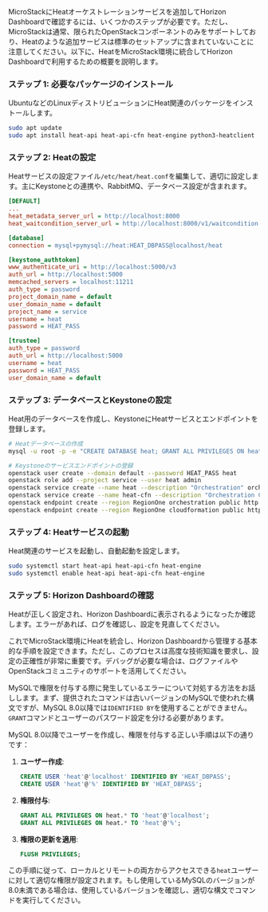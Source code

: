 MicroStackにHeatオーケストレーションサービスを追加してHorizon Dashboardで確認するには、いくつかのステップが必要です。ただし、MicroStackは通常、限られたOpenStackコンポーネントのみをサポートしており、Heatのような追加サービスは標準のセットアップに含まれていないことに注意してください。以下に、HeatをMicroStack環境に統合してHorizon Dashboardで利用するための概要を説明します。

### ステップ 1: 必要なパッケージのインストール
UbuntuなどのLinuxディストリビューションにHeat関連のパッケージをインストールします。

```bash
sudo apt update
sudo apt install heat-api heat-api-cfn heat-engine python3-heatclient
```

### ステップ 2: Heatの設定
Heatサービスの設定ファイル`/etc/heat/heat.conf`を編集して、適切に設定します。主にKeystoneとの連携や、RabbitMQ、データベース設定が含まれます。

```ini
[DEFAULT]
...
heat_metadata_server_url = http://localhost:8000
heat_waitcondition_server_url = http://localhost:8000/v1/waitcondition

[database]
connection = mysql+pymysql://heat:HEAT_DBPASS@localhost/heat

[keystone_authtoken]
www_authenticate_uri = http://localhost:5000/v3
auth_url = http://localhost:5000
memcached_servers = localhost:11211
auth_type = password
project_domain_name = default
user_domain_name = default
project_name = service
username = heat
password = HEAT_PASS

[trustee]
auth_type = password
auth_url = http://localhost:5000
username = heat
password = HEAT_PASS
user_domain_name = default
```

### ステップ 3: データベースとKeystoneの設定
Heat用のデータベースを作成し、KeystoneにHeatサービスとエンドポイントを登録します。

```bash
# Heatデータベースの作成
mysql -u root -p -e "CREATE DATABASE heat; GRANT ALL PRIVILEGES ON heat.* TO 'heat'@'localhost' IDENTIFIED BY 'HEAT_DBPASS';"

# Keystoneのサービスエンドポイントの登録
openstack user create --domain default --password HEAT_PASS heat
openstack role add --project service --user heat admin
openstack service create --name heat --description "Orchestration" orchestration
openstack service create --name heat-cfn --description "Orchestration CloudFormation" cloudformation
openstack endpoint create --region RegionOne orchestration public http://localhost:8004/v1/%\(tenant_id\)s
openstack endpoint create --region RegionOne cloudformation public http://localhost:8000/v1
```

### ステップ 4: Heatサービスの起動
Heat関連のサービスを起動し、自動起動を設定します。

```bash
sudo systemctl start heat-api heat-api-cfn heat-engine
sudo systemctl enable heat-api heat-api-cfn heat-engine
```

### ステップ 5: Horizon Dashboardの確認
Heatが正しく設定され、Horizon Dashboardに表示されるようになったか確認します。エラーがあれば、ログを確認し、設定を見直してください。

これでMicroStack環境にHeatを統合し、Horizon Dashboardから管理する基本的な手順を設定できます。ただし、このプロセスは高度な技術知識を要求し、設定の正確性が非常に重要です。デバッグが必要な場合は、ログファイルやOpenStackコミュニティのサポートを活用してください。



MySQLで権限を付与する際に発生しているエラーについて対処する方法をお話しします。まず、提供されたコマンドは古いバージョンのMySQLで使われた構文ですが、MySQL 8.0以降では`IDENTIFIED BY`を使用することができません。`GRANT`コマンドとユーザーのパスワード設定を分ける必要があります。

MySQL 8.0以降でユーザーを作成し、権限を付与する正しい手順は以下の通りです：

1. **ユーザー作成**:
   ```sql
   CREATE USER 'heat'@'localhost' IDENTIFIED BY 'HEAT_DBPASS';
   CREATE USER 'heat'@'%' IDENTIFIED BY 'HEAT_DBPASS';
   ```

2. **権限付与**:
   ```sql
   GRANT ALL PRIVILEGES ON heat.* TO 'heat'@'localhost';
   GRANT ALL PRIVILEGES ON heat.* TO 'heat'@'%';
   ```

3. **権限の更新を適用**:
   ```sql
   FLUSH PRIVILEGES;
   ```

この手順に従って、ローカルとリモートの両方からアクセスできる`heat`ユーザーに対して適切な権限が設定されます。もし使用しているMySQLのバージョンが8.0未満である場合は、使用しているバージョンを確認し、適切な構文でコマンドを実行してください。
